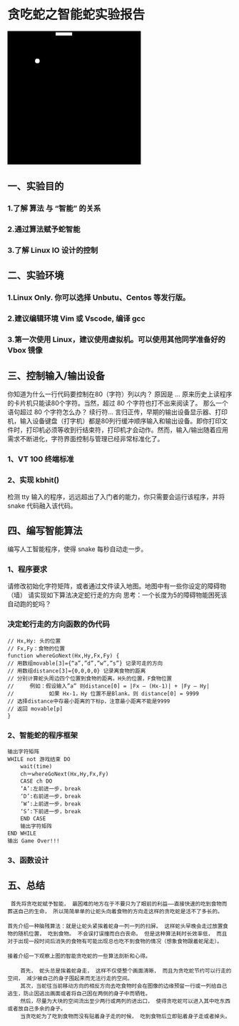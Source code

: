 # 贪吃蛇之智能蛇实验报告  

![智能蛇](images/20171226165223772.gif)  

## 一、实验目的
### 1.了解 算法 与 “智能” 的关系
### 2.通过算法赋予蛇智能
### 3.了解 Linux IO 设计的控制
## 二、实验环境
### 1.Linux Only. 你可以选择 Unbutu、Centos 等发行版。
### 2.建议编辑环境 Vim 或 Vscode, 编译 gcc
### 3.第一次使用 Linux，建议使用虚拟机。可以使用其他同学准备好的 Vbox 镜像  
## 三、控制输入/输出设备
你知道为什么一行代码要控制在80（字符）列以内？ 原因是 … 原来历史上读程序的卡片机只能读80个字符。当然，超过 80 个字符也打不出来阅读了。
那么一个语句超过 80 个字符怎么办？ 续行符…
言归正传，早期的输出设备显示器、打印机，输入设备键盘（打字机）都是80列行缓冲顺序输入和输出设备。即你打印文件时，打印机必须等收到行结束符，打印机才会动作。然而，输入/输出随着应用需求不断进化，字符界面控制与管理已经非常标准化了。
### 1、VT 100 终端标准


### 2、实现 kbhit()
检测 tty 输入的程序，远远超出了入门者的能力，你只需要会运行该程序，并将 snake 代码融入该代码。  
## 四、编写智能算法
编写人工智能程序，使得 snake 每秒自动走一步。
### 1、程序要求
请修改初始化字符矩阵，或者通过文件读入地图。地图中有一些你设定的障碍物（墙）
请实现如下算法决定蛇行走的方向
思考：一个长度为5的障碍物能困死该自动跑的蛇吗？  
### 决定蛇行走的方向函数的伪代码
    // Hx,Hy: 头的位置
    // Fx,Fy：食物的位置
	function whereGoNext(Hx,Hy,Fx,Fy) {
	// 用数组movable[3]={“a”,”d”,”w”,”s”} 记录可走的方向
	// 用数组distance[3]={0,0,0,0} 记录离食物的距离
	// 分别计算蛇头周边四个位置到食物的距离。H头的位置，F食物位置
	//     例如：假设输入”a” 则distance[0] = |Fx – (Hx-1)| + |Fy – Hy|
	//           如果 Hx-1，Hy 位置不是Blank，则 distance[0] = 9999
	// 选择distance中存最小距离的下标p，注意最小距离不能是9999
	// 返回 movable[p]
	}
### 2、智能蛇的程序框架
	输出字符矩阵
	WHILE not 游戏结束 DO
        wait(time)
		ch＝whereGoNext(Hx,Hy,Fx,Fy)
		CASE ch DO
		‘A’:左前进一步，break 
		‘D’:右前进一步，break    
		‘W’:上前进一步，break    
		‘S’:下前进一步，break    
		END CASE
		输出字符矩阵
	END WHILE
	输出 Game Over!!!   
    
### 3、函数设计   


## 五、总结  
     首先将贪吃蛇赋予智能， 最困难的地方在于不要只为了眼前的利益——直接快速的吃到食物而葬送自己的生命， 所以简简单单的让蛇头向着食物的方向走这样的贪吃蛇是活不了多长的。

    首先介绍一种脑残算法：就是让蛇头紧挨着蛇身一列一列的扫屏。 这样蛇头早晚会走过放置食物的随机位置， 吃到食物。 不会误打误撞而白白丧命。 但是这种算法耗时长效率低， 而且对于出现一段时间后消失的食物有可能出现总也吃不到食物的情况（想象食物跟着蛇尾走）。

    接着介绍一下观察上图的智能贪吃蛇的一些算法剖析和心得。

        首先， 蛇头总是挨着蛇身走， 这样不仅使整个画面清晰， 而且为贪吃蛇节约可以行走的空间， 减少被自己的身子围起来而无法行走的空间。
        其次，当蛇往当前移动方向的相反方向去吃食物时会在图像的边缘预留一行或一列给自己逃生，防止因逃出画面或者将自己困在两侧的身子中而牺牲。
        然后，尽量为大块的空间流出至少两行或两列的进出口， 使得贪吃蛇可以进入其中吃东西或者放自己多余的身子。
        当贪吃蛇为了吃到食物而没有贴着身子走的时候， 吃到食物后立即贴着身子走或者掉头。
